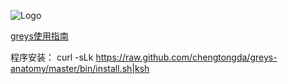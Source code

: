 ![Logo](http://photo.yupoo.com/chengtongda/CFCG1kEV/medish.jpg)

[greys使用指南](https://github.com/chengtongda/greys-anatomy/wiki/Greys-Anatomy)

程序安装：
curl -sLk https://raw.github.com/chengtongda/greys-anatomy/master/bin/install.sh|ksh
